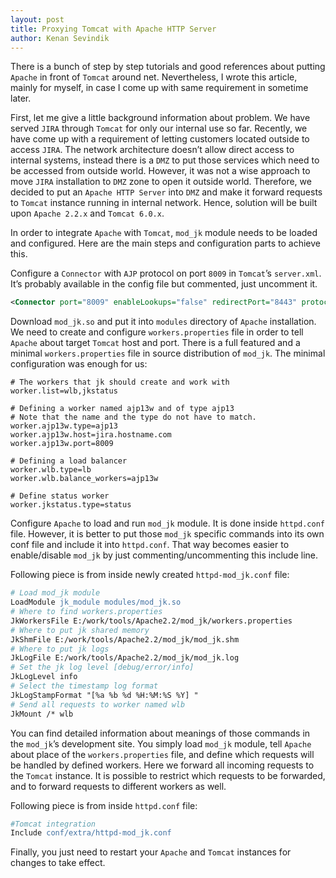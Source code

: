 ```yaml
---
layout: post
title: Proxying Tomcat with Apache HTTP Server
author: Kenan Sevindik
---
```

There is a bunch of step by step tutorials and good references about putting `Apache` in front of `Tomcat` around net. 
Nevertheless, I wrote this article, mainly for myself, in case I come up with same requirement in sometime later.

First, let me give a little background information about problem. We have served `JIRA` through `Tomcat` for only our 
internal use so far. Recently, we have come up with a requirement of letting customers located outside to access `JIRA`. 
The network architecture doesn’t allow direct access to internal systems, instead there is a `DMZ` to put those services 
which need to be accessed from outside world. However, it was not a wise approach to move `JIRA` installation to `DMZ` 
zone to open it outside world. Therefore, we decided to put an `Apache HTTP Server` into `DMZ` and make it forward 
requests to `Tomcat` instance running in internal network. Hence, solution will be built upon `Apache 2.2.x` and 
`Tomcat 6.0.x`.

In order to integrate `Apache` with `Tomcat`, `mod_jk` module needs to be loaded and configured. Here are the main steps 
and configuration parts to achieve this.

Configure a `Connector` with `AJP` protocol on port `8009` in `Tomcat`’s `server.xml`. It’s probably available in the 
config file but commented, just uncomment it.

```xml
<Connector port="8009" enableLookups="false" redirectPort="8443" protocol="AJP/1.3" />
```

Download `mod_jk.so` and put it into `modules` directory of `Apache` installation. We need to create and configure 
`workers.properties` file in order to tell `Apache` about target `Tomcat` host and port. There is a full featured and
a minimal `workers.properties` file in source distribution of `mod_jk`. The minimal configuration was enough for us:

```àpache
# The workers that jk should create and work with
worker.list=wlb,jkstatus

# Defining a worker named ajp13w and of type ajp13
# Note that the name and the type do not have to match.
worker.ajp13w.type=ajp13
worker.ajp13w.host=jira.hostname.com
worker.ajp13w.port=8009

# Defining a load balancer
worker.wlb.type=lb
worker.wlb.balance_workers=ajp13w

# Define status worker
worker.jkstatus.type=status
````

Configure `Apache` to load and run `mod_jk` module. It is done inside `httpd.conf` file. However, it is better to put 
those `mod_jk` specific commands into its own conf file and include it into `httpd.conf`. That way becomes easier to 
enable/disable `mod_jk` by just commenting/uncommenting this include line.

Following piece is from inside newly created `httpd-mod_jk.conf` file:

```apache
# Load mod_jk module 
LoadModule jk_module modules/mod_jk.so 
# Where to find workers.properties 
JkWorkersFile E:/work/tools/Apache2.2/mod_jk/workers.properties 
# Where to put jk shared memory 
JkShmFile E:/work/tools/Apache2.2/mod_jk/mod_jk.shm 
# Where to put jk logs 
JkLogFile E:/work/tools/Apache2.2/mod_jk/mod_jk.log 
# Set the jk log level [debug/error/info] 
JkLogLevel info 
# Select the timestamp log format 
JkLogStampFormat "[%a %b %d %H:%M:%S %Y] " 
# Send all requests to worker named wlb 
JkMount /* wlb
```
You can find detailed information about meanings of those commands in the `mod_jk`’s development site. You simply load 
`mod_jk` module, tell `Apache` about place of the `workers.properties` file, and define which requests will be handled 
by defined workers. Here we forward all incoming requests to the `Tomcat` instance. It is possible to restrict which 
requests to be forwarded, and to forward requests to different workers as well.

Following piece is from inside `httpd.conf` file:
```apache
#Tomcat integration 
Include conf/extra/httpd-mod_jk.conf
```
Finally, you just need to restart your `Apache` and `Tomcat` instances for changes to take effect.

